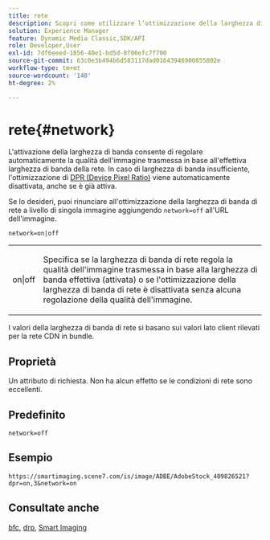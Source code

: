 ```yaml
---
title: rete
description: Scopri come utilizzare l’ottimizzazione della larghezza di banda di rete per regolare la qualità dell’immagine fornita in base alla larghezza di banda effettiva della rete.
solution: Experience Manager
feature: Dynamic Media Classic,SDK/API
role: Developer,User
exl-id: 7df6eeed-1856-40e1-bd5d-8f06efc7f700
source-git-commit: 63c0e3b494b6d583117dad01643946900855802e
workflow-type: tm+mt
source-wordcount: '148'
ht-degree: 2%

---
```


# rete{#network}

L&#39;attivazione della larghezza di banda consente di regolare automaticamente la qualità dell&#39;immagine trasmessa in base all&#39;effettiva larghezza di banda della rete. In caso di larghezza di banda insufficiente, l&#39;ottimizzazione di [DPR (Device Pixel Ratio)](/help/aem-is-ir-api/is-api/http-ref/image-serving-api-ref/c-http-protocol-reference/c-command-reference/r-dpr.md) viene automaticamente disattivata, anche se è già attiva.

Se lo desideri, puoi rinunciare all&#39;ottimizzazione della larghezza di banda di rete a livello di singola immagine aggiungendo `network=off` all&#39;URL dell&#39;immagine.

`network=on|off`

<table id="simpletable_2D23B1B282CD4216AB5BE7E7430D1B3F"> 
 <tr class="strow"> 
  <td class="stentry"> <p> <span class="codeph"> on|off </span> </p> </td> 
  <td class="stentry"> <p>Specifica se la larghezza di banda di rete regola la qualità dell'immagine trasmessa in base alla larghezza di banda effettiva (attivata) o se l'ottimizzazione della larghezza di banda di rete è disattivata senza alcuna regolazione della qualità dell'immagine.</p> </td> 
 </tr> 
</table>

I valori della larghezza di banda di rete si basano sui valori lato client rilevati per la rete CDN in bundle.

## Proprietà

Un attributo di richiesta. Non ha alcun effetto se le condizioni di rete sono eccellenti.

## Predefinito

`network=off`

## Esempio

`https://smartimaging.scene7.com/is/image/ADBE/AdobeStock_409826521?dpr=on,3&network=on`

## Consultate anche

[bfc](/help/aem-is-ir-api/is-api/http-ref/image-serving-api-ref/c-http-protocol-reference/c-command-reference/r-bfc.md), [drp](/help/aem-is-ir-api/is-api/http-ref/image-serving-api-ref/c-http-protocol-reference/c-command-reference/r-dpr.md), [Smart Imaging](https://experienceleague.adobe.com/docs/experience-manager-cloud-service/content/assets/dynamicmedia/imaging-faq.html?lang=en)
